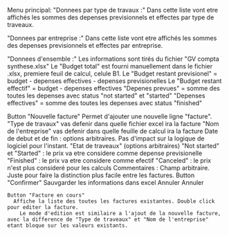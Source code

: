 Menu principal:
  "Donnees par type de travaux :"
    Dans cette liste vont etre affichés les sommes des depenses previsionnels et effectes par type de traveaux.
      
  "Donnees par entreprise :"
    Dans cette liste vont etre affichés les sommes des depenses previsionnels et effectes par entreprise.
    
  "Donnees d'ensemble :"
    Les informations sont tirés du fichier "GV compta synthese.xlsx"
    Le "Budget total" est fourni manuellement dans le fichier .xlsx, premiere feuil de calcul, celule B1.
    Le "Budget restant previsionel" = budget - depenses effectives - depenses previsionelles
    Le "Budget restant effectif" = budget - depenses effectives
    "Depenes prevues" = somme des toutes les depenses avec status "not started" et "started"
    "Depenses effectives" = somme des toutes les depenses avec status "finished"
    
  Button "Nouvelle facture"
    Permet d'ajouter une nouvelle ligne "facture".
    "Type de travaux" vas defenir dans quelle fichier excel ira la facture
    "Nom de l'entreprise" vas defenir dans quelle feuille de calcul ira la facture
    Date de debut et de fin : options arbitraires. Pas d'impact sur la logique de logiciel pour l'instant.
    "Etat de traveaux" (options arbitraires)
      "Not started" et "Started" : le prix va etre considere comme depense previsionelle
      "Finished" : le prix va etre considere comme efectif
      "Canceled" : le prix n'est plus consideré pour les calculs
    Commentaires :
      Champ arbitraire. Juste pour faire la distinction plus facile entre les factures.
    Button "Confirmer"
      Sauvgarder les informations dans excel
    Annuler
      Annuler
    
    Button "Facture en cours"
      Affiche la liste des toutes les factures existantes. Double click pour editer la facture.
        Le mode d'edition est similaire a l'ajout de la nouvelle facture, avec la difference de "Type de traveaux" et "Nom de l'entreprise" etant bloque sur les valeurs existants.
